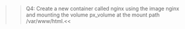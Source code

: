 >>Q4: Create a new container called nginx using the image nginx and mounting the volume px_volume at the mount path /var/www/html.<<
